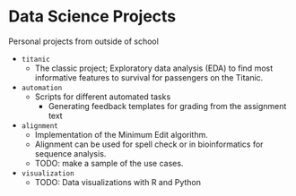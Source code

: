 # Data Science Projects

Personal projects from outside of school

- `titanic`
	- The classic project; Exploratory data analysis (EDA) to find most informative features to survival for passengers on the Titanic.
- `automation`
	- Scripts for different automated tasks
		- Generating feedback templates for grading from the assignment text
- `alignment`
	- Implementation of the Minimum Edit algorithm.
	- Alignment can be used for spell check or in bioinformatics for sequence analysis.
	- TODO: make a sample of the use cases.
- `visualization`
	- TODO: Data visualizations with R and Python
